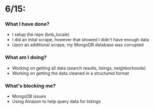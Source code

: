 # 6/15:

### What I have done?
* I setup the repo (bnb_locale)
* I did an inital scrape, however that showed I didn't have enough data
* Upon an additional scrape, my MongoDB database was corrupted

### What am I doing?
* Working on getting all data (search results, lisings, neighborhoods)
* Working on getting the data cleaned in a structured format

### What's blocking me?
* MongoDB issues
* Using Amazon to help query data for listings

